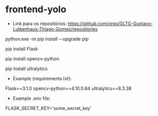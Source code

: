 # frontend-yolo

- Link para os repositórios: https://github.com/orgs/GLTG-Gustavo-Lutkenhaus-Thiago-Gomes/repositories

<!-- Atualiza o PIP -->
python.exe -m pip install --upgrade pip

<!-- Instala o Flask -->
pip install Flask

<!-- Instala o cv2 OPENCV -->
pip install opencv-python

<!-- Instala o Ultralytics -->
pip install ultralytics

- Example (requirements.txt):

Flask==3.1.0
opencv-python==4.10.0.84
ultralytics==8.3.38

- Example .env file:

FLASK_SECRET_KEY='some_secret_key'